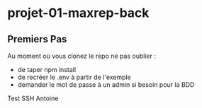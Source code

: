 # projet-01-maxrep-back

## Premiers Pas

Au moment où vous clonez le repo ne pas oublier : 

- de taper npm install
- de recréer le .env à partir de l'exemple
- demander le mot de passe à un admin si besoin pour la BDD

Test SSH Antoine
